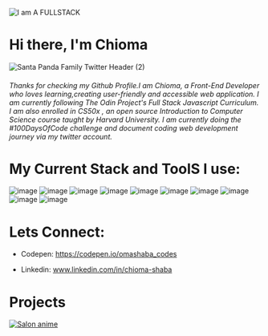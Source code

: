 
![I am  A FULLSTACK](https://user-images.githubusercontent.com/92826985/178810986-435cdb8a-1033-4ae3-91fd-a25261795984.svg)
            
       


# Hi there, I'm Chioma

![Santa Panda Family Twitter Header (2)](https://user-images.githubusercontent.com/92826985/139597298-bcaa0d99-8b0b-49e1-a802-d5fd7a118c5b.png)


###### Thanks for checking my Github Profile.I am Chioma, a Front-End Developer who loves learning,creating user-friendly and accessible web application. I am currently following The Odin Project's Full Stack Javascript Curriculum. I am also enrolled in CS50x , an open source Introduction to Computer Science course taught by Harvard University. I am currently doing the #100DaysOfCode challenge and document coding web development journey via  my twitter account.



# My Current Stack  and ToolS I use:
![image](https://user-images.githubusercontent.com/92826985/178813325-a224c7b8-d72e-4c9e-86f3-b6152b5879e5.png)
![image](https://user-images.githubusercontent.com/92826985/178813494-e772a3dc-372f-4074-af50-6575c3dfad57.png)
![image](https://user-images.githubusercontent.com/92826985/178813511-49cc4a3d-9225-4f74-892e-6ae7758b46b2.png)
![image](https://user-images.githubusercontent.com/92826985/178813528-a8dff863-16d8-4088-9bab-0dd02bd28c1c.png)
![image](https://user-images.githubusercontent.com/92826985/178813545-89868813-2c2a-43c3-bbea-a0314fae51cc.png)
![image](https://user-images.githubusercontent.com/92826985/178813578-23e2ce5e-cd77-4093-901d-3872abe23714.png)
![image](https://user-images.githubusercontent.com/92826985/178813595-9923e1b3-7655-46cb-8952-c19da534b362.png)
![image](https://user-images.githubusercontent.com/92826985/178813607-b407b227-63ec-43d6-b1a5-4d7da46f5159.png)
![image](https://user-images.githubusercontent.com/92826985/178813630-4930ea04-497c-4551-a2bd-a467ca18829d.png)
![image](https://user-images.githubusercontent.com/92826985/178813658-a3207ac4-52b2-4501-aec2-680a747ca091.png)





# Lets Connect:

- Codepen:  https://codepen.io/omashaba_codes
             
- Linkedin: www.linkedin.com/in/chioma-shaba 


# Projects

<a href="https://curtyhair.netlify.app/">

![Salon anime](https://user-images.githubusercontent.com/92826985/185537701-21fbe5a7-59d9-4ef1-a62a-4b94502270b3.gif)


